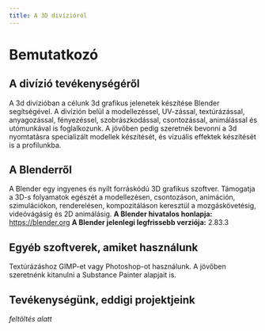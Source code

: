 ```yaml
---
title: A 3D divízióról
---
```


# Bemutatkozó

## A divízió tevékenységéről

A 3d divízióban a célunk 3d grafikus jelenetek készítése Blender segítségével. A divízión belül a modellezéssel, UV-zással, textúrázással, anyagozással, fényezéssel, szobrászkodással, csontozással, animálással és utómunkával is foglalkozunk. A jövőben pedig szeretnék bevonni a 3d nyomtatásra specializált modellek készítését, és vizuális effektek készítését is a profilunkba.

## A Blenderről

A Blender egy ingyenes és nyílt forráskódú 3D grafikus szoftver. Támogatja a 3D-s folyamatok egészét a modellezésen, csontozáson, animáción, szimulációkon, renderelésen, kompozitáláson keresztül a mozgáskövetésig, videóvágásig és 2D animálásig.
**A Blender hivatalos honlapja:** https://blender.org
**A Blender jelenlegi legfrissebb verziója:** 2.83.3

## Egyéb szoftverek, amiket használunk

Textúrázáshoz GIMP-et vagy Photoshop-ot használunk.
A jövőben szeretnénk kitanulni a Substance Painter alapjait is.

## Tevékenységünk, eddigi projektjeink

*feltöltés alatt*
